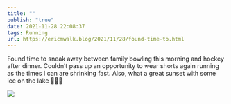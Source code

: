 ```yaml
---
title: ""
publish: "true"
date: 2021-11-28 22:08:37
tags: Running
url: https://ericmwalk.blog/2021/11/28/found-time-to.html
---
```


Found time to sneak away between family bowling this morning and hockey after dinner. Couldn’t pass up an opportunity to wear shorts again running as the times I can are shrinking fast. Also, what a great sunset with some ice on the lake 🏃🏻‍♂️

![](https://ericmwalk.blog/uploads/2021/aae9e3c6d1.jpg)